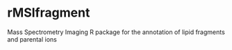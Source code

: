 # rMSIfragment
Mass Spectrometry Imaging R package for the annotation of lipid fragments and parental ions
